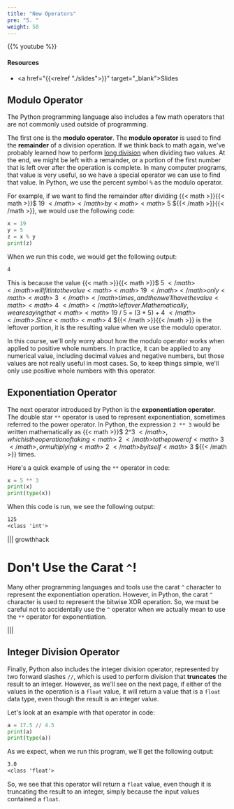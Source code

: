 ```yaml
---
title: "New Operators"
pre: "5. "
weight: 50
---
```


{{% youtube  %}}

#### Resources

* <a href="{{<relref "./slides">}}" target="_blank">Slides</a>

## Modulo Operator

The Python programming language also includes a few math operators that are not commonly used outside of programming. 

The first one is the **modulo operator**. The **modulo operator** is used to find the **remainder** of a division operation. If we think back to math again, we've probably learned how to perform [long division](https://en.wikipedia.org/wiki/Long_division) when dividing two values. At the end, we might be left with a remainder, or a portion of the first number that is left over after the operation is complete. In many computer programs, that value is very useful, so we have a special operator we can use to find that value. In Python, we use the percent symbol `%` as the modulo operator.

For example, if we want to find the remainder after dividing {{< math >}}{{< math >}}$  19  ${{< /math >}}{{< /math >}} by {{< math >}}{{< math >}}$  5  ${{< /math >}}{{< /math >}}, we would use the following code:

```python
x = 19
y = 5
z = x % y
print(z)
```

When we run this code, we would get the following output:

```tex
4
```

This is because the value {{< math >}}{{< math >}}$  5  ${{< /math >}}{{< /math >}} will fit into the value {{< math >}}{{< math >}}$  19  ${{< /math >}}{{< /math >}} only {{< math >}}{{< math >}}$  3  ${{< /math >}}{{< /math >}} times, and then we'll have the value {{< math >}}{{< math >}}$  4  ${{< /math >}}{{< /math >}} left over. Mathematically, we are saying that {{< math >}}{{< math >}}$  19 / 5 = (3 * 5) + 4  ${{< /math >}}{{< /math >}}. Since {{< math >}}{{< math >}}$  4  ${{< /math >}}{{< /math >}} is the leftover portion, it is the resulting value when we use the modulo operator. 

In this course, we'll only worry about how the modulo operator works when applied to positive whole numbers. In practice, it can be applied to any numerical value, including decimal values and negative numbers, but those values are not really useful in most cases. So, to keep things simple, we'll only use positive whole numbers with this operator.

## Exponentiation Operator

The next operator introduced by Python is the **exponentiation operator**. The double star `**` operator is used to represent exponentiation, sometimes referred to the power operator. In Python, the expression `2 ** 3` would be written mathematically as {{< math >}}$ 2^3 ${{< /math >}}, which is the operation of taking {{< math >}}$ 2 ${{< /math >}} to the power of {{< math >}}$ 3 ${{< /math >}}, or multiplying {{< math >}}$ 2 ${{< /math >}} by itself {{< math >}}$ 3 ${{< /math >}} times.

Here's a quick example of using the `**` operator in code:

```python
x = 5 ** 3
print(x)
print(type(x))
```

When this code is run, we see the following output:

```tex
125
<class 'int'>
```

||| growthhack

# Don't Use the Carat `^`!

Many other programming languages and tools use the carat `^` character to represent the exponentiation operation. However, in Python, the carat `^` character is used to represent the bitwise XOR operation. So, we must be careful not to accidentally use the `^` operator when we actually mean to use the `**` operator for exponentiation.

|||

## Integer Division Operator

Finally, Python also includes the integer division operator, represented by two forward slashes `//`, which is used to perform division that **truncates** the result to an integer. However, as we'll see on the next page, if either of the values in the operation is a `float` value, it will return a value that is a `float` data type, even though the result is an integer value.

Let's look at an example with that operator in code:

```python
a = 17.5 // 4.5
print(a)
print(type(a))
```

As we expect, when we run this program, we'll get the following output:

```tex
3.0
<class 'float'>
```

So, we see that this operator will return a `float` value, even though it is truncating the result to an integer, simply because the input values contained a `float`. 

